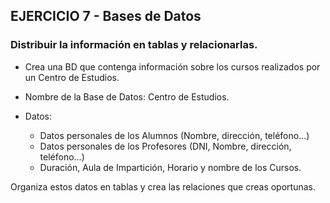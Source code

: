 ## EJERCICIO 7 - Bases de Datos

###  Distribuir la información en tablas y relacionarlas.

- Crea una BD que contenga información sobre los cursos realizados por un Centro de Estudios.

- Nombre de la Base de Datos: Centro de Estudios.

- Datos:
	- Datos personales de los Alumnos (Nombre, dirección, teléfono…)
	- Datos personales de los Profesores (DNI, Nombre, dirección, teléfono…)
	- Duración, Aula de Impartición, Horario y nombre de los Cursos.

Organiza estos datos en tablas y crea las relaciones que creas oportunas.